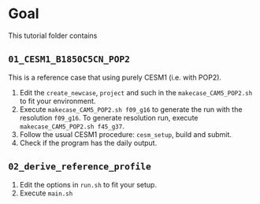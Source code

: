 # Goal

This tutorial folder contains 


## `01_CESM1_B1850C5CN_POP2`

This is a reference case that using purely CESM1 (i.e. with POP2).

1. Edit the `create_newcase`, `project` and such in the `makecase_CAM5_POP2.sh` to fit your environment.
2. Execute `makecase_CAM5_POP2.sh f09_g16` to generate the run with the resolution `f09_g16`. To generate resolution run, execute `makecase_CAM5_POP2.sh f45_g37`.
3. Follow the usual CESM1 procedure: `cesm_setup`, build and submit.
4. Check if the program has the daily output.

## `02_derive_reference_profile`

1. Edit the options in `run.sh` to fit your setup.
2. Execute `main.sh`

